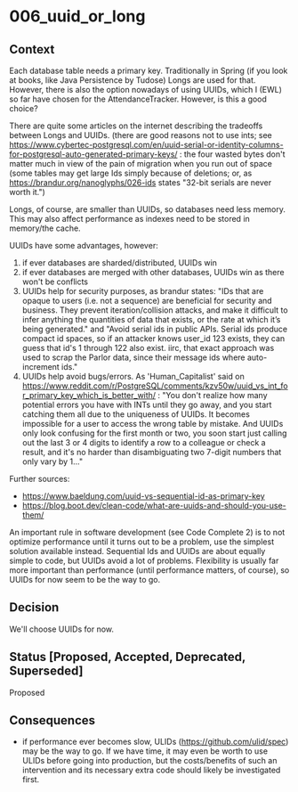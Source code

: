 # 006_uuid_or_long


## Context
Each database table needs a primary key. Traditionally in Spring (if you look at books, like Java Persistence by Tudose) Longs are used for that. However, there is also the option nowadays of using UUIDs, which I (EWL) so far have chosen for the AttendanceTracker. However, is this a good choice?

There are quite some articles on the internet describing the tradeoffs between Longs and UUIDs. (there are good reasons not to use ints; see https://www.cybertec-postgresql.com/en/uuid-serial-or-identity-columns-for-postgresql-auto-generated-primary-keys/ : the four wasted bytes don't matter much in view of the pain of migration when you run out of space (some tables may get large Ids simply because of deletions; or, as https://brandur.org/nanoglyphs/026-ids states "32-bit serials are never worth it.")

Longs, of course, are smaller than UUIDs, so databases need less memory. This may also affect performance as indexes need to be stored in memory/the cache.

UUIDs have some advantages, however:
1. if ever databases are sharded/distributed, UUIDs win
2. if ever databases are merged with other databases, UUIDs win as there won't be conflicts
3. UUIDs help for security purposes, as brandur states: "IDs that are opaque to users (i.e. not a sequence) are beneficial for security and business. They prevent iteration/collision attacks, and make it difficult to infer anything the quantities of data that exists, or the rate at which it’s being generated." and "Avoid serial ids in public APIs. Serial ids produce compact id spaces, so if an attacker knows user_id 123 exists, they can guess that id's 1 through 122 also exist. iirc, that exact approach was used to scrap the Parlor data, since their message ids where auto-increment ids."
4. UUIDs help avoid bugs/errors. As 'Human_Capitalist' said on https://www.reddit.com/r/PostgreSQL/comments/kzv50w/uuid_vs_int_for_primary_key_which_is_better_with/ : "You don't realize how many potential errors you have with INTs until they go away, and you start catching them all due to the uniqueness of UUIDs. It becomes impossible for a user to access the wrong table by mistake. And UUIDs only look confusing for the first month or two, you soon start just calling out the last 3 or 4 digits to identify a row to a colleague or check a result, and it's no harder than disambiguating two 7-digit numbers that only vary by 1..."

Further sources: 
- https://www.baeldung.com/uuid-vs-sequential-id-as-primary-key 
- https://blog.boot.dev/clean-code/what-are-uuids-and-should-you-use-them/

An important rule in software development (see Code Complete 2) is to not optimize performance until it turns out to be a problem, use the simplest solution available instead. Sequential Ids and UUIDs are about equally simple to code, but UUIDs avoid a lot of problems. Flexibility is usually far more important than performance (until performance matters, of course), so UUIDs for now seem to be the way to go. 

## Decision
We'll choose UUIDs for now.

## Status [Proposed, Accepted, Deprecated, Superseded]
Proposed

## Consequences
- if performance ever becomes slow, ULIDs (https://github.com/ulid/spec) may be the way to go. If we have time, it may even be worth to use ULIDs before going into production, but the costs/benefits of such an intervention and its necessary extra code should likely be investigated first.
